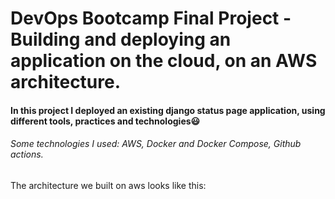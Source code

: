 # DevOps Bootcamp Final Project - Building and deploying an application on the cloud, on an AWS architecture.
#### In this project I deployed an existing django status page application, using different tools, practices and technologies:smiley:
###### Some technologies I used: AWS, Docker and Docker Compose, Github actions.
The architecture we built on aws looks like this:

